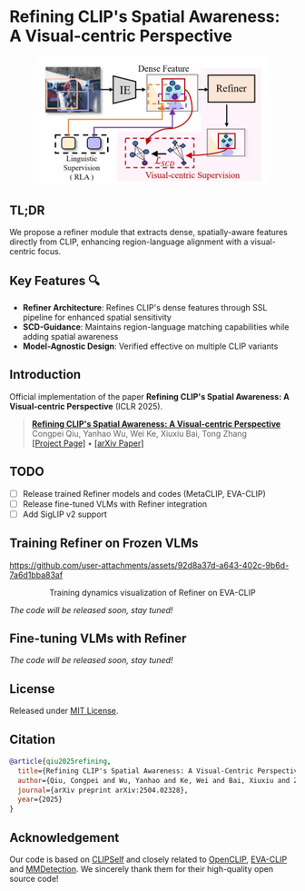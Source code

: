 # Refining CLIP's Spatial Awareness: A Visual-centric Perspective
<div style="text-align: center;">
    <img src="assets/images/Refine_Teaser.png" width="400">
</div>

## TL;DR
We propose a refiner module that extracts dense, spatially-aware features directly from CLIP, enhancing region-language alignment with a visual-centric focus.


## Key Features 🔍
- **Refiner Architecture**: Refines CLIP's dense features through SSL pipeline for enhanced spatial sensitivity
- **SCD-Guidance**: Maintains region-language matching capabilities while adding spatial awareness
- **Model-Agnostic Design**: Verified effective on multiple CLIP variants

## Introduction
Official implementation of the paper **Refining CLIP's Spatial Awareness: A Visual-centric Perspective** (ICLR 2025).

> [**Refining CLIP's Spatial Awareness: A Visual-centric Perspective**](https://arxiv.org/abs/2504.02328)  
> Congpei Qiu, Yanhao Wu, Wei Ke, Xiuxiu Bai, Tong Zhang  
[[Project Page]](https://congpeiqiu.github.io/Refining/) • 
[[arXiv Paper]](https://arxiv.org/abs/2504.02328)

## TODO
- [ ] Release trained Refiner models and codes (MetaCLIP, EVA-CLIP)
- [ ] Release fine-tuned VLMs with Refiner integration
- [ ] Add SigLIP v2 support

## Training Refiner on Frozen VLMs

https://github.com/user-attachments/assets/92d8a37d-a643-402c-9b6d-7a6d1bba83af

<div align="center">
Training dynamics visualization of Refiner on EVA-CLIP</div>

*The code will be released soon, stay tuned!*

## Fine-tuning VLMs with Refiner
*The code will be released soon, stay tuned!*

## License
Released under [MIT License](LICENSE).

## Citation
```bibtex
@article{qiu2025refining,
  title={Refining CLIP's Spatial Awareness: A Visual-Centric Perspective},
  author={Qiu, Congpei and Wu, Yanhao and Ke, Wei and Bai, Xiuxiu and Zhang, Tong},
  journal={arXiv preprint arXiv:2504.02328},
  year={2025}
}
```


## Acknowledgement

Our code is based on [CLIPSelf](https://github.com/wusize/CLIPSelf) and closely related to [OpenCLIP](https://github.com/mlfoundations/open_clip/tree/v2.16.0), 
[EVA-CLIP](https://github.com/baaivision/EVA/tree/master/EVA-CLIP) and 
[MMDetection](https://github.com/open-mmlab/mmdetection/tree/v2.28.1). We sincerely thank them for their high-quality open source code!
